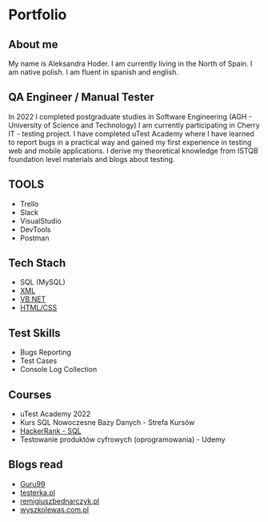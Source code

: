 # Portfolio


## About me
My name is Aleksandra Hoder.
I am currently living in the North of Spain. I am native polish. I am fluent in spanish and english.

## QA Engineer / Manual Tester

In 2022 I completed postgraduate studies in Software Engineering (AGH - University of Science and Technology)
I am currently participating in Cherry IT - testing project. 
I have completed uTest Academy where I have learned to report bugs in a practical way and gained my first experience in testing web and mobile applications. 
I derive my theoretical knowledge from ISTQB foundation level materials and blogs about testing.

 ## TOOLS
 
 * Trello
 * Slack
 * VisualStudio
 * DevTools
 * Postman

 ## Tech Stach
 
 * SQL (MySQL)
 * [XML](https://github.com/hoderaleksandra/invoices)
 * [VB.NET](https://github.com/hoderaleksandra/bookstore)
 * [HTML/CSS](https://github.com/hoderaleksandra/businesscard)

## Test Skills

 * Bugs Reporting
 * Test Cases
 * Console Log Collection

 ## Courses
 
 * uTest Academy 2022 
 * Kurs SQL Nowoczesne Bazy Danych - Strefa Kursów
 * [HackerRank - SQL](https://www.hackerrank.com/moskal_a_89)
 * Testowanie produktów cyfrowych (oprogramowania) - Udemy 

 ## Blogs read
 * [Guru99](https://www.guru99.com/)
 * [testerka.pl](http://testerka.pl)
 * [remigiuszbednarczyk.pl](https://remigiuszbednarczyk.pl/)
 * [wyszkolewas.com.pl](https://www.wyszkolewas.com.pl/)



